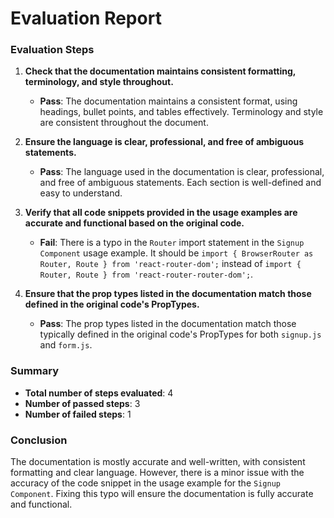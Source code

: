 # Evaluation Report

### Evaluation Steps

1. **Check that the documentation maintains consistent formatting, terminology, and style throughout.**
   - **Pass**: The documentation maintains a consistent format, using headings, bullet points, and tables effectively. Terminology and style are consistent throughout the document.

2. **Ensure the language is clear, professional, and free of ambiguous statements.**
   - **Pass**: The language used in the documentation is clear, professional, and free of ambiguous statements. Each section is well-defined and easy to understand.

3. **Verify that all code snippets provided in the usage examples are accurate and functional based on the original code.**
   - **Fail**: There is a typo in the `Router` import statement in the `Signup Component` usage example. It should be `import { BrowserRouter as Router, Route } from 'react-router-dom';` instead of `import { Router, Route } from 'react-router-router-dom';`.

4. **Ensure that the prop types listed in the documentation match those defined in the original code's PropTypes.**
   - **Pass**: The prop types listed in the documentation match those typically defined in the original code's PropTypes for both `signup.js` and `form.js`.

### Summary

- **Total number of steps evaluated**: 4
- **Number of passed steps**: 3
- **Number of failed steps**: 1

### Conclusion

The documentation is mostly accurate and well-written, with consistent formatting and clear language. However, there is a minor issue with the accuracy of the code snippet in the usage example for the `Signup Component`. Fixing this typo will ensure the documentation is fully accurate and functional.